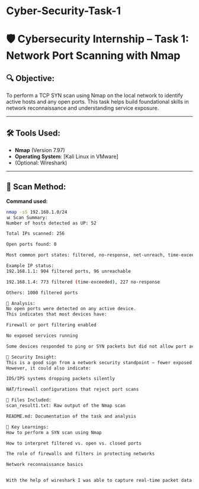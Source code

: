 # Cyber-Security-Task-1
# 🛡️ Cybersecurity Internship – Task 1: Network Port Scanning with Nmap

## 🔍 Objective:
To perform a TCP SYN scan using Nmap on the local network to identify active hosts and any open ports. This task helps build foundational skills in network reconnaissance and understanding service exposure.

---

## 🛠️ Tools Used:
- **Nmap** (Version 7.97)
- **Operating System**: [Kali Linux in VMware]
- (Optional: Wireshark) 

---

## 📡 Scan Method:
**Command used:**
```bash
nmap -sS 192.168.1.0/24
📊 Scan Summary:
Number of hosts detected as UP: 52

Total IPs scanned: 256

Open ports found: 0

Most common port states: filtered, no-response, net-unreach, time-exceeded

Example IP status:
192.168.1.1: 904 filtered ports, 96 unreachable

192.168.1.4: 773 filtered (time-exceeded), 227 no-response

Others: 1000 filtered ports

🧠 Analysis:
No open ports were detected on any active device.
This indicates that most devices have:

Firewall or port filtering enabled

No exposed services running

Some devices responded to ping or SYN packets but did not allow port access

🔐 Security Insight:
This is a good sign from a network security standpoint — fewer exposed services reduce the attack surface.
However, it could also indicate:

IDS/IPS systems dropping packets silently

NAT/firewall configurations that reject port scans

📁 Files Included:
scan_result1.txt: Raw output of the Nmap scan

README.md: Documentation of the task and analysis

📌 Key Learnings:
How to perform a SYN scan using Nmap

How to interpret filtered vs. open vs. closed ports

The role of firewalls and filters in protecting networks

Network reconnaissance basics


With the help of wireshark I was able to capture real-time packet data to better understand what scanning looks like at networking level
